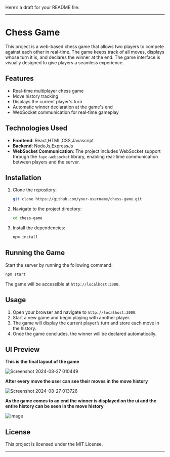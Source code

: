 Here’s a draft for your README file:

---

# Chess Game

This project is a web-based chess game that allows two players to compete against each other in real-time. The game keeps track of all moves, displays whose turn it is, and declares the winner at the end. The game interface is visually designed to give players a seamless experience.

## Features

- Real-time multiplayer chess game
- Move history tracking
- Displays the current player's turn
- Automatic winner declaration at the game's end
- WebSocket communication for real-time gameplay

## Technologies Used

- **Frontend**: React,HTML,CSS,Javascript
- **Backend**: NodeJs,ExpressJs 
- **WebSocket Communication**: The project includes WebSocket support through the `faye-websocket` library, enabling real-time communication between players and the server.

## Installation

1. Clone the repository:
   ```bash
   git clone https://github.com/your-username/chess-game.git
   ```
2. Navigate to the project directory:
   ```bash
   cd chess-game
   ```
3. Install the dependencies:
   ```bash
   npm install
   ```

## Running the Game

Start the server by running the following command:

```bash
npm start
```

The game will be accessible at `http://localhost:3000`.

## Usage

1. Open your browser and navigate to `http://localhost:3000`.
2. Start a new game and begin playing with another player.
3. The game will display the current player’s turn and store each move in the history.
4. Once the game concludes, the winner will be declared automatically.

## UI Preview

**This is the final layout of the game**

![Screenshot 2024-08-27 010449](https://github.com/user-attachments/assets/9ceaf89a-1029-4cbc-83d5-d4b8e927e9a6)

**After every move the user can see their moves in the move history**

![Screenshot 2024-08-27 013726](https://github.com/user-attachments/assets/80dbb750-a069-4f66-92bd-23a131974ed3)

**As the game comes to an end the winner is displayed on the ui and the entire history can be seen in the move history**

![image](https://github.com/user-attachments/assets/1335b53e-08a3-4c95-82bc-5ecc988dab70)


## License

This project is licensed under the MIT License.

---


